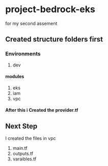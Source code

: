 # project-bedrock-eks

for my second assement

## Created structure folders first

### Environments

1. dev

#### modules

1. eks
1. iam
1. vpc

#### After this i Created the provider.tf
<!-- the content consist of the aws eseential services like the region and version -->

## Next Step

I created the files in vpc

1. main.tf
1. outputs.tf
1. varaibles.tf
